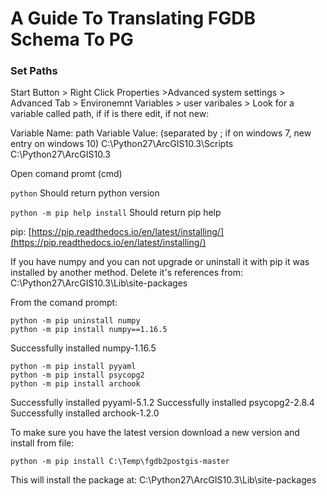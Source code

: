 # A Guide To Translating FGDB Schema To PG

### Set Paths
Start Button > Right Click Properties >Advanced system settings > Advanced Tab > Environemnt Variables > user varibales >
Look for a variable called path, if if is there edit, if not new:

Variable Name: path
Variable Value: (separated by ; if on windows 7, new entry on windows 10)
C:\Python27\ArcGIS10.3\Scripts
C:\Python27\ArcGIS10.3

Open comand promt (cmd)

```python```
Should return python version

```python -m pip help install```
Should return pip help

pip:
[https://pip.readthedocs.io/en/latest/installing/](https://pip.readthedocs.io/en/latest/installing/)

If you have numpy and you can not upgrade or uninstall it with pip it was installed by another method.  Delete it's references from:
C:\Python27\ArcGIS10.3\Lib\site-packages

From the comand prompt:
```
python -m pip uninstall numpy
python -m pip install numpy==1.16.5 
```
Successfully installed numpy-1.16.5
```
python -m pip install pyyaml
python -m pip install psycopg2
python -m pip install archook
```
Successfully installed pyyaml-5.1.2
Successfully installed psycopg2-2.8.4
Successfully installed archook-1.2.0

To make sure you have the latest version download a new version and install from file:

```python -m pip install C:\Temp\fgdb2postgis-master```

This will install the package at:
C:\Python27\ArcGIS10.3\Lib\site-packages

